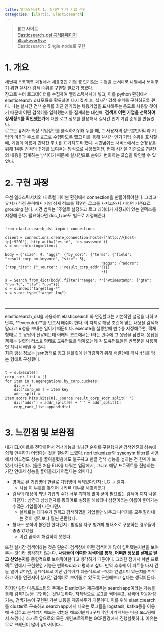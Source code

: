 ```yaml
---
title: 엘라스틱서치 1. 실시간 인기 기업 순위
categories: [Elastic, Elasticsearch]
---
```

> **참고 사이트**   \
> [Elasticsearch_dsl 공식홈페이지](https://elasticsearch-dsl.readthedocs.io/en/latest/search_dsl.html#hits)   \
> [Stackoverflow](https://stackoverflow.com/questions/29380198/aggregate-a-field-in-elasticsearch-dsl-using-python)   \
> Elasticsearch : Single-node로 구현

# 1. 개요
세번째 프로젝트 과정에서 채용중인 기업 중 인기있는 기업을 순서대로 나열해서 보여주기 위한 실시간 검색 순위를 구현할 필요가 생겼다.   \
장고로 부터 로그데이터를 수집하여 엘라스틱서치에 넣고, 이를 python 환경에서 elasticsearch_dsl 모듈을 활용하여 다시 집계 후, 실시간 검색 순위를 구현하도록 했다.
나는 실시간 검색 순위를 최근 인기있는 채용기업을 표시해주는 용도로 사용할 것이기 때문에 어떤 검색어를 입력했는지를 집계하는 대신에,
**검색후 어떤 기업을 선택하여 상세정보를 확인했는가**에 대한 로그 정보를 활용해서 실시간 인기 기업 순위를 만들었다.   \
로그는 유저가 특정 기업정보를 클릭하기위해 누를 때, 그 사용자의 정보뿐만아니라 기업의 이름과 주소를 로그로 수집하도록 했고 이를 통해 실시간 인기 기업 순위를 표시할 때, 기업의 이름과 간략한 주소를 표기하도록 했다.
시간범위는 서비스에서는 안정성을 위해 1주일 간격의 집계를 보여주는 방식으로 사용했지만, 현재 시간을 기준으로 7일전의 내용을 집계하는 방식이기 때문에
실시간으로 순위가 변화하는 모습을 확인할 수 있었다.

# 2. 구현 과정
우선 엘라스틱서치와 내 로컬 파이썬 환경에서 connection을 만들어줘야한다.
그리고 유저가 직접 클릭해서 기업 상세 정보를 확인한 로그를 가지고와서 기업명 기준으로 grouping 한다.
시간 범위는 1주일로 설정하고 로그 데이터가 저장되어 있는 인덱스를 지정해 준다.
필요하다면 doc_type도 별도로 지정해준다.
<pre>
<code>
from elasticsearch_dsl import connections

client = connections.create_connection(hosts=['http://{host-ip}:9200'], http_auth=('es-id', 'es-password'))
s = Search(using=client)

body = {"size": 0, "aggs": {"by_corp": {"terms": {"field": "result_corp_nm.keyword", "size": 5},
                                            "aggs": {"addrs": {"top_hits": {"_source": ['result_corp_addr']}}}
                                            }}}

s = Search.from_dict(body).filter("range", **{"@timestamp": {"gte": "now-7d", "lte": "now"}})
s = s.index("targetlog-*")
s = s.doc_type("target_log")

</code>
</pre>

---------------------------------------
elasticsearch_dsl을 사용하여 elasticsearch 와 연결할때는 기본적인 설정을 다하고 난후, **execute()**를 반드시 해줘야 한다.
이 자체로 해당 조건에 맞는 내용을 검색해달라고 요청을 보내는 일이기 때문이다.
execute를 실행할때 변수를 지정해주면, 객체형태로 그 응답이 전달되는데 아래의 코드에서는 t라는 변수에 그 응답을 담았다.
응답된 객체는 일련의 리스트 형태로 도큐먼트를 담아오는데 각 도큐먼트들은 반복문을 사용하면 하나씩 빼낼 수 있다.   \
최종 랭킹 정보는 json형태로 장고 템플릿에 렌더링하기 위해 배열안에 딕셔너리를 담는 형태로 구성했다.

<pre>
<code>
t = s.execute()
corp_rank_list = []
for item in t.aggregations.by_corp.buckets:
    dic = {}
    dic['corp_nm'] = item.key
    addr_split = item.addrs.hits.hits[0]._source.result_corp_addr.split(' ')
    dic['addr'] = addr_split[0] + " " + addr_split[1]
    corp_rank_list.append(dic)
</code>
</pre>

# 3. 느낀점 및 보완점
내가 ELK파트를 전담하면서 검색기능과 실시간 순위를 구현했지만 검색엔진의 성능에 쉽게 만족하기 어렵다는 것을 절실히 느꼈다.
nori tokenizer와 synonym filter를 사용해서 어느정도 성능을 끌여올렸음에도 불구하고 한글 검색 성능을 높히는 건 한계가 보였기 때문이다.
(물론 처음 ELK를 다뤄본 입장에서, 그리고 해당 프로젝트를 진행하는 기간 안에서 성능을 끌어올리기 어렵다는 의미다.)
- 영어로 된 기업명이 한글로 기업명이 적혀있다던지 : LG -> 엘지
  -  사실 이 부분은 동의어 처리로 대부분 해결하였다.
- 검색의 대상이 되던 기업의 수가 너무 과하게 많아 굳이 필요없는 검색어 까지 나온다던지 : 삼전과 삼성전자를 동의어로 설정을 해놨더니
삼전이라는 이름이 들어가는 수많은 기업들이 나온다던지
  - 실제로는 대다수가 원하고 검색하였을 기업들만 놔두고 나머지를 모두 잘라내는 것이 생각보다 훨씬 곤란했다.
- 형태소 분석이 불완전 한다던지 : 받침을 자꾸 별개의 형태소로 구분하는 경우들이 종종 있었음
  - 이건 끝까지 해결하지 못했다.

또한 실시간 검색어라는 것은 단순히 검색창에 어떤 검색어가 많이 입력됐는지만을 보여주는 것이라 생각하지 않는다.
**사람들이 어떠한 검색어를 통해, 어떠한 정보를 실제로 얻고 싶었는지**를 종합적으로 보여줘야한다고 생각하기 때문이다.
그러한 점에서 이번 프로젝트 안에서 구현했던 기능은 반쪽짜리라고 평하고 싶다.
만약 추후에 이 파트를 다시 건들 일이 있다면, 실제적으로 어떤 검색어가 최종적으로 무엇과 연결되어 있는지를 파악하고
이를 연관지어 실시간 검색어로 보여줄 수 있도록 구현해보고 싶다는 생각이든다.

하지만 일단 다음포스팅의 주제는 Elastic에서 제공해주는 search app이라는 기능을 통해 검색기능을 구현하는 것일 듯하다.
자체적으로 로그를 찍어주고, 검색어 자동완성 기능, 검색기능이 구현된 기본 UI등을 제공해주기 때문이다.
이를 위해 elasticsearch를 cluster로 구축하고 search app에서 나오는 로그들을 logstash, kafka등을 이용해 수집하고 분석까지 해보는 경험을 해보려한다.(구체적인 아키텍쳐는 다음 포스팅에서 쓰겠다.)
추가로 앞으로의 모든 개인프로젝트는 GCP환경에서 진행할듯하다. 이유는 무료 크레딧이 많이 남아서이다...




